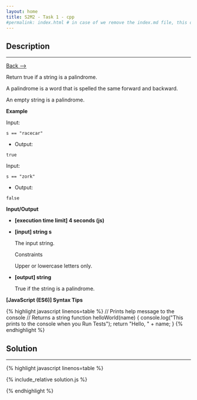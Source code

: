 ```yaml
---
layout: home
title: S2M2 - Task 1 - cpp
#permalink: index.html # in case of we remove the index.md file, this doc will be the index page
---
```


<div class="row">
<div class="columnStmt" markdown="1">

##  Description
------

[Back --> ](../README.md)

Return true if a string is a palindrome.

A palindrome is a word that is spelled the same forward and backward.

An empty string is a palindrome.

**Example**

Input:

```
s == "racecar"
```

-   Output:

```
true
```

Input:

```
s == "zork"
```

-   Output:

```
false
```

**Input/Output**

* **[execution time limit] 4 seconds (js)**

* **[input] string s**

    The input string.

    Constraints

    Upper or lowercase letters only.

* **[output] string**

    True if the string is a palindrome.

**[JavaScript (ES6)] Syntax Tips**

{% highlight javascript linenos=table %}
// Prints help message to the console
// Returns a string
function helloWorld(name) {
    console.log("This prints to the console when you Run Tests");
    return "Hello, " + name;
}
{% endhighlight %}

</div>
<div class="columnSol" markdown="1">

## Solution
------

{% highlight javascript linenos=table %}

{% include_relative solution.js %}

{% endhighlight %}

</div>
</div>